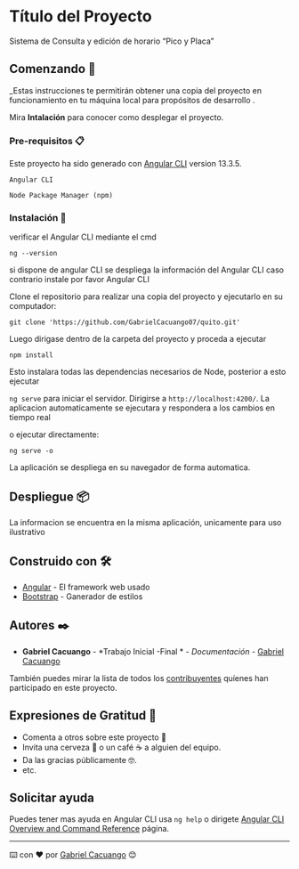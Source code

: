 # Título del Proyecto

Sistema de Consulta y edición de horario “Pico y Placa”

## Comenzando 🚀

_Estas instrucciones te permitirán obtener una copia del proyecto en funcionamiento en tu máquina local para propósitos de desarrollo .

Mira **Intalación** para conocer como desplegar el proyecto.


### Pre-requisitos 📋

Este proyecto ha sido generado con [Angular CLI](https://github.com/angular/angular-cli) version 13.3.5.
```
Angular CLI
```
```
Node Package Manager (npm)
```
### Instalación 🔧

verificar el Angular CLI mediante el cmd 

```
ng --version
```
si dispone de angular CLI se despliega la información del Angular CLI caso contrario instale por favor Angular CLI


Clone el repositorio para realizar una copia del proyecto y ejecutarlo en su computador:

```
git clone 'https://github.com/GabrielCacuango07/quito.git'
```

Luego dirigase dentro de la carpeta del proyecto y proceda a ejecutar 

```
npm install
```
Esto instalara todas las dependencias necesarios de Node, posterior a esto ejecutar 

 `ng serve` para iniciar el servidor. Dirigirse a  `http://localhost:4200/`. La aplicacion automaticamente se ejecutara y respondera a los cambios en tiempo real

o ejecutar directamente:

```
ng serve -o
```

La aplicación se despliega en su navegador de forma automatica.



## Despliegue 📦

La informacion se encuentra en la misma aplicación, unicamente para uso ilustrativo

## Construido con 🛠️

* [Angular](https://angular.io) - El framework web usado
* [Bootstrap](https://getbootstrap.com) - Ganerador de estilos 

## Autores ✒️


* **Gabriel Cacuango** - *Trabajo Inicial -Final * - *Documentación* - [Gabriel Cacuango](https://github.com/GabrielCacuango07)

También puedes mirar la lista de todos los [contribuyentes](https://github.com/GabrielCacuango07/quito/graphs/contributors) quíenes han participado en este proyecto. 


## Expresiones de Gratitud 🎁

* Comenta a otros sobre este proyecto 📢
* Invita una cerveza 🍺 o un café ☕ a alguien del equipo. 
* Da las gracias públicamente 🤓.
* etc.

## Solicitar ayuda

Puedes tener mas ayuda en Angular CLI usa `ng help` o dirigete [Angular CLI Overview and Command Reference](https://angular.io/cli) página.


---
⌨️ con ❤️ por [Gabriel Cacuango](https://github.com/GabrielCacuango07) 😊